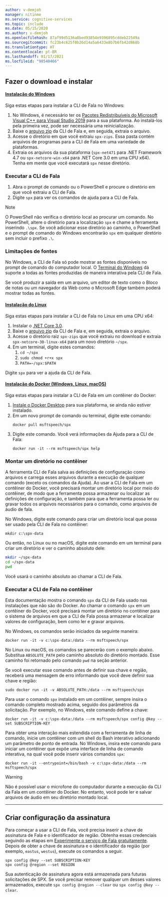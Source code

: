 ```yaml
---
author: v-demjoh
manager: nitinme
ms.service: cognitive-services
ms.topic: include
ms.date: 05/15/2020
ms.author: v-demjoh
ms.openlocfilehash: 87af99d5136a8bed93854e9396895cddeb22549a
ms.sourcegitcommit: fc23b4c625f0b26d14a5a6433e8b7b6fb42d868b
ms.translationtype: HT
ms.contentlocale: pt-BR
ms.lasthandoff: 01/17/2021
ms.locfileid: "98540466"
---
```

## <a name="download-and-install"></a>Fazer o download e instalar

#### <a name="windows-install"></a>[Instalação do Windows](#tab/windowsinstall)

Siga estas etapas para instalar a CLI de Fala no Windows:

1. No Windows, é necessário ter os [Pacotes Redistribuíveis do Microsoft Visual C++ para Visual Studio 2019](https://support.microsoft.com/help/2977003/the-latest-supported-visual-c-downloads) para a sua plataforma. Ao instalá-los pela primeira vez, pode ser necessária uma reinicialização.
2. Baixe o [arquivo zip](https://aka.ms/speech/spx-zips.zip) da CLI de Fala e, em seguida, extraia o arquivo.
3. Acesse o diretório em que você extraiu `spx-zips`. Essa pasta contém arquivos de programas para a CLI de Fala em uma variedade de plataformas. 
4. Extraia os arquivos da sua plataforma (`spx-net471` para .NET Framework 4.7 ou `spx-netcore-win-x64` para .NET Core 3.0 em uma CPU x64). Tenha em mente que você executará `spx` nesse diretório.

### <a name="run-the-speech-cli"></a>Executar a CLI de Fala

1. Abra o prompt de comando ou o PowerShell e procure o diretório em que você extraiu a CLI de Fala.  
2. Digite `spx` para ver os comandos de ajuda para a CLI de Fala.

> [!NOTE]
> O PowerShell não verifica o diretório local ao procurar um comando. No PowerShell, altere o diretório para a localização `spx` e chame a ferramenta inserindo `.\spx`.
> Se você adicionar esse diretório ao caminho, o PowerShell e o prompt de comando do Windows encontrarão `spx` em qualquer diretório sem incluir o prefixo `.\`.

### <a name="font-limitations"></a>Limitações de fontes

No Windows, a CLI de Fala só pode mostrar as fontes disponíveis no prompt de comando do computador local.
O [Terminal do Windows](https://www.microsoft.com/en-us/p/windows-terminal/9n0dx20hk701) dá suporte a todas as fontes produzidas de maneira interativa pela CLI de Fala.

Se você produzir a saída em um arquivo, um editor de texto como o Bloco de notas ou um navegador da Web como o Microsoft Edge também poderá mostrar todas as fontes.

#### <a name="linux-install"></a>[Instalação do Linux](#tab/linuxinstall)

Siga estas etapas para instalar a CLI de Fala no Linux em uma CPU x64:

1. Instalar o [.NET Core 3.0](https://dotnet.microsoft.com/download/dotnet-core/3.0).
2. Baixe o [arquivo zip](https://aka.ms/speech/spx-zips.zip) da CLI de Fala e, em seguida, extraia o arquivo.
3. Acesse o diretório raiz `spx-zips` que você extraiu no download e extraia `spx-netcore-30-linux-x64` para um novo diretório `~/spx`.
4. Em um terminal, digite estes comandos:
   1. `cd ~/spx`
   2. `sudo chmod +r+x spx`
   3. `PATH=~/spx:$PATH`

Digite `spx` para ver a ajuda da CLI de Fala.

#### <a name="docker-install-windows-linux-macos"></a>[Instalação do Docker (Windows, Linux, macOS)](#tab/dockerinstall)

Siga estas etapas para instalar a CLI de Fala em um contêiner do Docker:

1. <a href="https://www.docker.com/get-started" target="_blank">Instale o Docker Desktop<span class="docon docon-navigate-external x-hidden-focus"></span></a> para sua plataforma, se ainda não estiver instalado.
2. Em um novo prompt de comando ou terminal, digite este comando: 
   ```console   
   docker pull msftspeech/spx
   ```
3. Digite este comando. Você verá informações da Ajuda para a CLI de Fala: 
   ```console 
   docker run -it --rm msftspeech/spx help
   ```

### <a name="mount-a-directory-in-the-container"></a>Montar um diretório no contêiner

A ferramenta CLI de Fala salva as definições de configuração como arquivos e carrega esses arquivos durante a execução de qualquer comando (exceto os comandos da Ajuda).
Ao usar a CLI de Fala em um contêiner do Docker, você precisará montar um diretório local por meio do contêiner, de modo que a ferramenta possa armazenar ou localizar as definições de configuração, e também para que a ferramenta possa ler ou gravar todos os arquivos necessários para o comando, como arquivos de áudio de fala.

No Windows, digite este comando para criar um diretório local que possa ser usado pela CLI de Fala no contêiner:

`mkdir c:\spx-data`

Ou então, no Linux ou no macOS, digite este comando em um terminal para criar um diretório e ver o caminho absoluto dele:

```bash
mkdir ~/spx-data
cd ~/spx-data
pwd
```

Você usará o caminho absoluto ao chamar a CLI de Fala.

### <a name="run-speech-cli-in-the-container"></a>Executar a CLI de Fala no contêiner

Esta documentação mostra o comando `spx` da CLI de Fala usado nas instalações que não são do Docker.
Ao chamar o comando `spx` em um contêiner do Docker, você precisará montar um diretório no contêiner para o sistema de arquivos em que a CLI de Fala possa armazenar e localizar valores de configuração, bem como ler e gravar arquivos.

No Windows, os comandos serão iniciados da seguinte maneira:

```console
docker run -it -v c:\spx-data:/data --rm msftspeech/spx
```

No Linux ou macOS, os comandos se parecerão com o exemplo abaixo. Substitua `ABSOLUTE_PATH` pelo caminho absoluto do diretório montado. Esse caminho foi retornado pelo comando `pwd` na seção anterior. 

Se você executar esse comando antes de definir sua chave e região, receberá uma mensagem de erro informando que você deve definir sua chave e região:
```console   
sudo docker run -it -v ABSOLUTE_PATH:/data --rm msftspeech/spx
```

Para usar o comando `spx` instalado em um contêiner, sempre insira o comando completo mostrado acima, seguido dos parâmetros da solicitação.
Por exemplo, no Windows, este comando define a chave:

```console
docker run -it -v c:\spx-data:/data --rm msftspeech/spx config @key --set SUBSCRIPTION-KEY
```

Para obter uma interação mais estendida com a ferramenta de linha de comando, inicie um contêiner com um shell do Bash interativo adicionando um parâmetro de ponto de entrada.
No Windows, insira este comando para iniciar um contêiner que expõe uma interface de linha de comando interativa, na qual você pode inserir vários comandos `spx`:
```console
docker run -it --entrypoint=/bin/bash -v c:\spx-data:/data --rm msftspeech/spx
```

> [!WARNING]
> Não é possível usar o microfone do computador durante a execução da CLI da Fala em um contêiner do Docker. No entanto, você pode ler e salvar arquivos de áudio em seu diretório montado local. 

<!-- Need to troubleshoot issues with docker pull image

### Optional: Create a command line shortcut

If you're running the the Speech CLI from a Docker container on Linux or macOS you can create a shortcut. 

Follow these instructions to create a shortcut:
1. Open `.bash_profile` with your favorite text editor. For example:
   ```shell
   nano ~/.bash_profile
   ```
2. Next, add this function to your `.bash_profile`. Make sure you update this function with the correct path to your mounted directory:
   ```shell   
   spx(){
       sudo docker run -it -v ABSOLUTE_PATH:/data --rm msftspeech/spx
   }
   ```
3. Source your profile:
   ```shell
   source ~/.bash_profile
   ```
4. Now instead of running `sudo docker run -it -v ABSOLUTE_PATH:/data --rm msftspeech/spx`, you can just type `spx` followed by arguments. For example: 
   ```shell
   // Get some help
   spx help recognize

   // Recognize speech from an audio file 
   spx recognize --file /mounted/directory/file.wav
   ```

> [!WARNING]
> If you change the mounted directory that Docker is referencing, you need to update the function in `.bash_profile`.
--->
***

## <a name="create-subscription-config"></a>Criar configuração da assinatura

Para começar a usar a CLI de Fala, você precisa inserir a chave de assinatura de Fala e o identificador de região. Obtenha essas credenciais seguindo as etapas em [Experimente o serviço de Fala gratuitamente](../overview.md#try-the-speech-service-for-free).
Depois de obter a chave de assinatura e o identificador da região (por exemplo, `eastus`, `westus`), execute os comandos a seguir.

```console
spx config @key --set SUBSCRIPTION-KEY
spx config @region --set REGION
```

Sua autenticação de assinatura agora está armazenada para futuras solicitações de SPX. Se você precisar remover qualquer um desses valores armazenados, execute `spx config @region --clear` ou `spx config @key --clear`.
